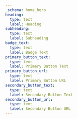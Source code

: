 ```yaml
---
_schema: home_hero
heading:
  type: text
  label: Heading
subheading:
  type: text
  label: Subheading
badge_text:
  type: text
  label: Badge Text
primary_button_text:
  type: text
  label: Primary Button Text
primary_button_url:
  type: text
  label: Primary Button URL
secondary_button_text:
  type: text
  label: Secondary Button Text
secondary_button_url:
  type: text
  label: Secondary Button URL
---
```

